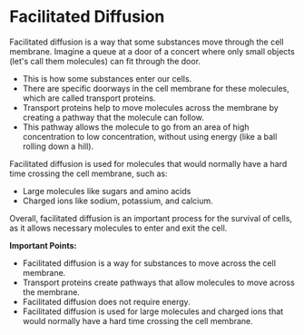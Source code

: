 # Facilitated Diffusion

Facilitated diffusion is a way that some substances move through the cell membrane. Imagine a queue at a door of a concert where only small objects (let's call them molecules) can fit through the door.

- This is how some substances enter our cells. 
- There are specific doorways in the cell membrane for these molecules, which are called transport proteins. 
- Transport proteins help to move molecules across the membrane by creating a pathway that the molecule can follow. 
- This pathway allows the molecule to go from an area of high concentration to low concentration, without using energy (like a ball rolling down a hill). 

Facilitated diffusion is used for molecules that would normally have a hard time crossing the cell membrane, such as:

- Large molecules like sugars and amino acids
- Charged ions like sodium, potassium, and calcium.

Overall, facilitated diffusion is an important process for the survival of cells, as it allows necessary molecules to enter and exit the cell. 

**Important Points:**

- Facilitated diffusion is a way for substances to move across the cell membrane.
- Transport proteins create pathways that allow molecules to move across the membrane.
- Facilitated diffusion does not require energy.
- Facilitated diffusion is used for large molecules and charged ions that would normally have a hard time crossing the cell membrane.
